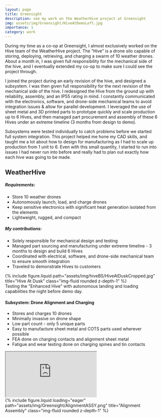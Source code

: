 ```yaml
---
layout: page
title: Greensight
description: see my work on the WeatherHive project at Greensight
img: assets/img/Greensight/HiveAtDemoLeft.jpg
importance: 1
category: work
---
```


During my time as a co-op at Greensight, I almost exclusively worked on the Hive team of the WeatherHive project. The “Hive” is a drone silo capable of storing, deploying, retrieving, and charging a swarm of 10 weather drones. About a month in, I was given full responsibility for the mechanical side of the hive, and I eventually extended my co-op to make sure I could see the project through.

I joined the project during an early revision of the hive, and designed a subsystem. I was then given full responsibility for the next revision of the mechanical side of the hive. I redesigned the Hive from the ground up with reliability, assembly, and an IP55 rating in mind. I constantly communicated with the electronics, software, and drone-side mechanical teams to avoid integration issues & allow for parallel development. I leveraged the use of sheet metal and 3D printed parts to prototype quickly and scale production up to 6 Hives, and then managed part procurement and assembly of these 6 Hives under an extreme timeline (3 months from design to demo).

Subsystems were tested individually to catch problems before we started full system integration. This project helped me hone my CAD skills, and taught me a lot about how to design for manufacturing as I had to scale up production from 1 unit to 6. Even with this small quantity, I started to run into issues I had never run into before and really had to plan out exactly how each hive was going to be made.

## WeatherHive

##### Requirements:
- Store 10 weather drones
- Autonomously launch, load, and charge drones
- Keep sensitive electronics with significant heat generation isolated from the elements
- Lightweight, rugged, and compact

##### My contributions:
- Solely responsible for mechanical design and testing
- Managed part sourcing and manufacturing under extreme timeline - 3 months to design and build 6 Hives
- Coordinated with electrical, software, and drone-side mechanical team to ensure smooth integration
- Traveled to demonstrate Hives to customers
        
<div class="row">
    <div class="col-sm mt-3 mt-md-0">
         {% include figure.liquid path="assets/img/hiveBS/HiveAtDuskCropped.jpg" title="Hive At Dusk" class="img-fluid rounded z-depth-1" %}
    </div>
</div>
<div class="caption">
    Testing the "Enhanced Hive" with autonomous landing and loading capabilities the night before demo day.
</div>

#### Subsystem: Drone Alignment and Charging
- Stores and charges 10 drones
- Minimally invasive on drone shape
- Low part count - only 5 unique parts
- Easy to manufacture sheet metal and COTS parts used wherever possible
- FEA done on charging contacts and alignment sheet metal
- Fatigue and wear testing done on charging spines and tin contacts

<div class="row">
    <div class="col-sm mt-36 mt-md-0">
       <div class="embed-responsive embed-responsive-16by9">
            <iframe class="embed-responsive-item" src="https://www.youtube.com/embed/4O0Wk7AeFi8?si=bXOy-hxiWUxjfM6B" allowfullscreen></iframe>
        </div>
    </div>
    <div class="col-sm mt-6 mt-md-0">
        {% include figure.liquid loading="eager" path="assets/img/Greensight/AlignmentASSY.png" title="Alignment Assembly" class="img-fluid rounded z-depth-1" %}
    </div>
</div>



